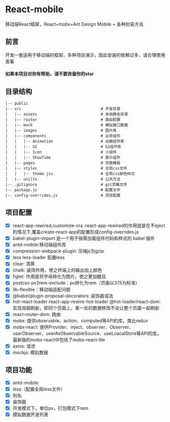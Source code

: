 # React-mobile
  移动端React框架，React+mobx+Ant Design Mobile + 各种封装方法

## 前言
  开发一套适用于移动端的框架，多种项目演示，因此安装的依赖过多，请合理使用查看

#### 如果本项目对你有帮助，请不要吝啬你的star

## 目录结构

    |-- public                                
    |-- src                                   # 开发目录
    |   |-- assets                            # 本地静态资源
    |   |-- router                            # 路由配置
    |   |-- mock                              # 模拟接口数据
    |   |-- images                            # 图片库
    |   |-- components                        # 业务组件
    |   |   |-- Animation                     # 动画组件库
    |   |   |-- G2                            # G2组件库
    |   |   |-- Icon                          # 小组件
    |   |   |-- ShowTime                      # 展示组件
    |   |-- pages                             # 页面模板
    |   |-- styles                            # 全局css文件
    |   |   |-- theme.jsx                     # 全局css颜色样式
    |   |-- unilts                            # 公共方法
    |-- .gitignore                            # git忽略文件
    |-- package.js                            # 配置文件
    |-- config-overrides.js                   # 项目配置
## 项目配置

  - [x] react-app-rewired,customize-cra :react-app-rewired的作用就是在不eject的情况下,覆盖create-react-app的配置形成config-overrides.js
  - [x] babel-plugin-import 是一个用于按需加载组件代码和样式的 babel 插件
  - [x] antd-mobile:移动端组件库
  - [x] compression-webpack-plugin:  压缩js为gzip
  - [x] less less-loader 配置less
  - [x] clear: 清屏
  - [x] chalk: 装饰作用，使之终端上的输出加上颜色
  - [x] figlet: 作用是将字母转化为图片，使之更加醒目
  - [x] postcss-px2rem-exclude：px转化为rem（页面以375为标准）
  - [x] lib-flexible：移动端适配问题
  - [x] @babel/plugin-proposal-decorators: 装饰器语法
  - [x] hot-react-loader react-app-rewire-hot-loader @hot-loader/react-dom: 实现局部刷新，即同个页面上，某一处的数据修改不会让整个页面一起刷新
  - [x] react-router-dom: 路由
  - [x] mobx: 提供observable、action、computed等API的库，类比redux
  - [x] mobx-react: 提供Provider、inject、observer、Observer、userObserver、userAsObservableSource、useLoacalStore等API的库。最新版的mobx-react中包括了mobx-react-lite
  - [x] axios: 请求
  - [x] mockjs: 模拟数据
## 项目功能

  - [x] antd-mobile
  - [x] less（配置全局less文件）
  - [x] 别名
  - [x] 装饰器
  - [x] 开发模式下，单位px，打包模式下rem
  - [x] 模拟数据开发列表